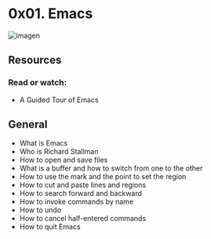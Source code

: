 # 0x01. Emacs

![imagen](https://w7.pngwing.com/pngs/228/946/png-transparent-purple-symbol-emacs-purple-violet-logo-thumbnail.png)

## Resources

### Read or watch:

- A Guided Tour of Emacs

## General

- What is Emacs
- Who is Richard Stallman
- How to open and save files
- What is a buffer and how to switch from one to the other
- How to use the mark and the point to set the region
- How to cut and paste lines and regions
- How to search forward and backward
- How to invoke commands by name
- How to undo
- How to cancel half-entered commands
- How to quit Emacs
